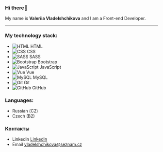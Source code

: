 ### Hi there👋

My name is **Valeriia Vladelshchikova** and I am a Front-end Developer.

---

### My technology stack:

- ![HTML](https://img.icons8.com/color/23/000000/html-5--v1.png) HTML
- ![CSS](https://img.icons8.com/color/23/000000/css3.png) CSS
- ![SASS](https://img.icons8.com/color/23/000000/sass.png) SASS
- ![Bootstrap](https://img.icons8.com/color/23/000000/bootstrap.png) Bootstrap
- ![JavaScript](https://img.icons8.com/color/23/000000/javascript--v1.png) JavaScript
- ![Vue](https://img.icons8.com/color/23/000000/vue-js.png) Vue
- ![MySQL](https://img.icons8.com/external-those-icons-flat-those-icons/20/000000/external-MySQL-programming-and-development-those-icons-flat-those-icons.png) MySQL
- ![Git](https://img.icons8.com/color/23/000000/git.png) Git
- ![GitHub](https://img.icons8.com/ios-filled/23/000000/github.png) GitHub

### Languages:

- Russian (С2)
- Czech (B2)

### Контакты

- Linkedin [Linkedin](https://www.linkedin.com/in/vladelshchikova/)
- Email [vladelshchikova@seznam.cz](vladelshchikova@seznam.cz)
